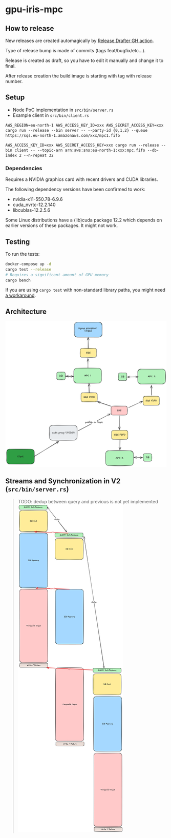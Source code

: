 # gpu-iris-mpc

## How to release

New releases are created automagically by [Release Drafter GH action](https://github.com/worldcoin//gpu-iris-mpc/actions/workflows/release.yaml).

Type of release bump is made of commits (tags feat/bugfix/etc...).

Release is created as draft, so you have to edit it manually and change it to final.

After release creation the build image is starting with tag with release number.


## Setup
- Node PoC implementation in `src/bin/server.rs`
- Example client in `src/bin/client.rs`

```
AWS_REGION=eu-north-1 AWS_ACCESS_KEY_ID=xxx AWS_SECRET_ACCESS_KEY=xxx cargo run --release --bin server -- --party-id {0,1,2} --queue https://sqs.eu-north-1.amazonaws.com/xxx/mpc1.fifo
```

```
AWS_ACCESS_KEY_ID=xxx AWS_SECRET_ACCESS_KEY=xxx cargo run --release --bin client -- --topic-arn arn:aws:sns:eu-north-1:xxx:mpc.fifo --db-index 2 --n-repeat 32
```

### Dependencies

Requires a NVIDIA graphics card with recent drivers and CUDA libraries.

The following dependency versions have been confirmed to work:
- nvidia-x11-550.78-6.9.6
- cuda_nvrtc-12.2.140
- libcublas-12.2.5.6

Some Linux distributions have a (lib)cuda package 12.2 which depends on earlier versions of these packages.
It might not work.

## Testing

To run the tests:
```sh
docker-compose up -d
cargo test --release
# Requires a significant amount of GPU memory
cargo bench
```

If you are using `cargo test` with non-standard library paths, you might need [a workaround](https://github.com/worldcoin/gpu-iris-mpc/issues/25).

## Architecture
![architecture](mpc-architecture-v2.png)

## Streams and Synchronization in V2 (`src/bin/server.rs`)
> TODO: dedup between query and previous is not yet implemented
![streams](mpc-iris-streams-v2.png)

